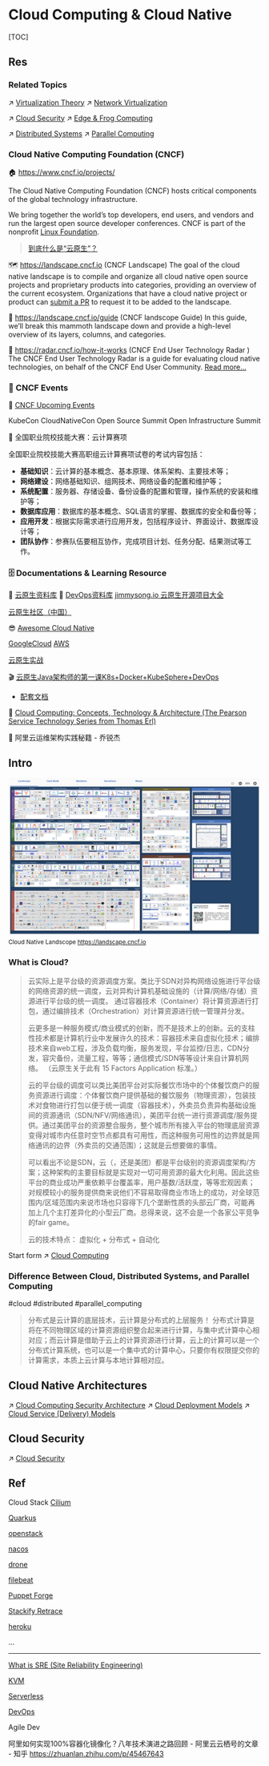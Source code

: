 # Cloud Computing & Cloud Native

[TOC]



## Res
### Related Topics
↗ [Virtualization Theory](../../🔑%20CS%20Core/🥷🏼%20Operating%20Systems%20&%20Kernels%20(Engineering%20Part)/🚀%20Virtualization%20Theory/Virtualization%20Theory.md)
↗ [Network Virtualization](../../🔑%20CS%20Core/🏎️%20Computer%20Networking%20and%20Communication/Network%20Virtualization/Network%20Virtualization.md)

↗ [Cloud Security](../../CyberSecurity/System%20Security/🎅🏼%20Cloud%20Security/Cloud%20Security.md)
↗ [Edge & Frog Computing](../../Embedded%20&%20Internet%20of%20Things/Edge%20&%20Frog%20Computing/Edge%20&%20Frog%20Computing.md)

↗ [Distributed Systems](../../System%20Architecture%20Design/🌌%20Distributed%20Systems/Distributed%20Systems.md)
↗ [Parallel Computing](../../🔑%20CS%20Core/🧬%20Computer%20System/📌%20Computer%20Systems%20&%20Implementations/Computing%20&%20Computing%20Systems/Parallel%20Computing/Parallel%20Computing.md)


### Cloud Native Computing Foundation (CNCF)
🏠 https://www.cncf.io/projects/

The Cloud Native Computing Foundation (CNCF) hosts critical components of the global technology infrastructure.

We bring together the world’s top developers, end users, and vendors and run the largest open source developer conferences. CNCF is part of the nonprofit [Linux Foundation](https://linuxfoundation.org/).

> [到底什么是“云原生”？](http://dockone.io/article/10581)

🗺️ https://landscape.cncf.io (CNCF Landscape)
The goal of the cloud native landscape is to compile and organize all cloud native open source projects and proprietary products into categories, providing an overview of the current ecosystem. Organizations that have a cloud native project or product can [submit a PR](https://github.com/cncf/landscape/) to request it to be added to the landscape.

🧭 https://landscape.cncf.io/guide (CNCF landscope Guide)
In this guide, we’ll break this mammoth landscape down and provide a high-level overview of its layers, columns, and categories.

📡 https://radar.cncf.io/how-it-works (CNCF End User Technology Radar )
The CNCF End User Technology Radar is a guide for evaluating cloud native technologies, on behalf of the CNCF End User Community. [Read more...](https://radar.cncf.io/how-it-works)


### 📆 CNCF Events
🔗 [CNCF Upcoming Events](https://linuxfoundation.org/)

KubeCon
CloudNativeCon
Open Source Summit
Open Infrastructure Summit


🧱 全国职业院校技能大赛：云计算赛项

全国职业院校技能大赛高职组云计算赛项试卷的考试内容包括：
- **基础知识**：云计算的基本概念、基本原理、体系架构、主要技术等；
- **网络建设**：网络基础知识、组网技术、网络设备的配置和维护等；
- **系统配置**：服务器、存储设备、备份设备的配置和管理，操作系统的安装和维护等；
- **数据库应用**：数据库的基本概念、SQL语言的掌握、数据库的安全和备份等；
- **应用开发**：根据实际需求进行应用开发，包括程序设计、界面设计、数据库设计等；
- **团队协作**：参赛队伍要相互协作，完成项目计划、任务分配、结果测试等工作。


### 🗄 Documentations & Learning Resource
📂 [云原生资料库](https://lib.jimmysong.io) 
📂 [DevOps资料库](https://doc.devpod.cn)
[jimmysong.io 云原生开源项目大全](https://jimmysong.io)

[云原生社区（中国）](https://cloudnative.to)

😎 [Awesome Cloud Native](https://jimmysong.io/awesome-cloud-native/?_gl=1*112yc3f*_ga*OTE3MDEzMDM5LjE2NzgyNjYwMDg.*_ga_MP490FS739*MTY3ODI2NjAwOC4xLjEuMTY3ODI3MDY1MS42MC4wLjA.)

[GoogleCloud](https://cloud.google.com/docs)
[AWS](https://docs.aws.amazon.com/index.html?nc2=h_ql_doc_do)

[云原生实战](https://www.yuque.com/leifengyang/oncloud/vfvmcd)

🎬 [云原生Java架构师的第一课K8s+Docker+KubeSphere+DevOps](https://www.bilibili.com/video/BV13Q4y1C7hS?p=37&share_source=copy_web&vd_source=7740584ebdab35221363fc24d1582d9d)
- [配套文档](https://www.yuque.com/leifengyang/oncloud/ctiwgo)

📖 [Cloud Computing: Concepts, Technology & Architecture (The Pearson Service Technology Series from Thomas Erl)](https://www.amazon.com/Cloud-Computing-Concepts-Technology-Architecture/dp/0133387526)

📖 阿里云运维架构实践秘籍 - 乔锐杰



## Intro
![](../../../Assets/Pics/Screen%20Shot%202022-09-02%20at%201.24.17%20AM-2053065.png)
<small>Cloud Native Landscope <a>https://landscape.cncf.io</a></small>


### What is Cloud?
> 云实际上是平台级的资源调度方案。类比于SDN对异构网络设施进行平台级的网络资源的统一调度，云对异构计算机基础设施的（计算/网络/存储）资源进行平台级的统一调度。
> 通过容器技术（Container）将计算资源进行打包，通过编排技术（Orchestration）对计算资源进行统一管理并分发。
> 
> 云更多是一种服务模式/商业模式的创新，而不是技术上的创新。云的支柱性技术都是计算机行业中发展许久的技术：容器技术来自虚拟化技术；编排技术来自web工程，涉及负载均衡，服务发现，平台监控/日志，CDN分发，容灾备份，流量工程，等等；通信模式/SDN等等设计来自计算机网络。
> （云原生关于此有 15 Factors Application 标准。）
> 
> 云的平台级的调度可以类比美团平台对实际餐饮市场中的个体餐饮商户的服务资源进行调度：个体餐饮商户提供基础的餐饮服务（物理资源），包装技术对食物进行打包以便于统一调度（容器技术），外卖员负责异构基础设施间的资源通讯（SDN/NFV/网络通讯），美团平台统一进行资源调度/服务提供。通过美团平台的资源整合服务，整个城市所有接入平台的物理底层资源变得对城市内任意时空节点都具有可用性，而这种服务可用性的边界就是网络通讯的边界（外卖员的交通范围）；这就是云想要做的事情。
> 
> 可以看出不论是SDN，云（，还是美团）都是平台级别的资源调度架构/方案；这种架构的主要目标就是实现对一切可用资源的最大化利用。因此这些平台的商业成功严重依赖平台覆盖率，用户基数/活跃度，等等宏观因素；对规模较小的服务提供商来说他们不容易取得商业市场上的成功，对全球范围内/区域范围内来说市场也只容得下几个垄断性质的头部云厂商，可能再加上几个主打差异化的小型云厂商。总得来说，这不会是一个各家公平竞争的fair game。
> 
> 云的技术特点：
> 虚拟化 + 分布式 + 自动化

Start form ↗ [Cloud Computing](🌵%20Cloud%20Native%20Overview/🗿%20Cloud%20Models/Cloud%20Service%20(Delivery)%20Models/SaaS%20(Software%20as%20a%20Service)/Cloud%20Computing/Cloud%20Computing.md)


### Difference Between Cloud, Distributed Systems, and Parallel Computing
#cloud #distributed #parallel_computing

> 分布式是云计算的底层技术，云计算是分布式的上层服务！
> 分布式计算是将在不同物理区域的计算资源组织整合起来进行计算，与集中式计算中心相对应；而云计算是借助于云上的计算资源进行计算，云上的计算可以是一个分布式计算系统，也可以是一个集中式的计算中心，只要你有权限提交你的计算需求，本质上云计算与本地计算相对应。

[分布式与云计算有什么区别？ - 知乎]: https://www.zhihu.com/question/53884242

[Operating System – Difference Between Distributed System and Parallel System | GeeksforGeeks]: https://www.geeksforgeeks.org/operating-system-difference-between-distributed-system-and-parallel-system/



## Cloud Native Architectures
↗ [Cloud Computing Security Architecture](🌵%20Cloud%20Native%20Overview/🗿%20Cloud%20Models/Cloud%20Computing%20Security%20Architecture.md)
↗ [Cloud Deployment Models](🌵%20Cloud%20Native%20Overview/🗿%20Cloud%20Models/Cloud%20Deployment%20Models.md)
↗ [Cloud Service (Delivery) Models](🌵%20Cloud%20Native%20Overview/🗿%20Cloud%20Models/Cloud%20Service%20(Delivery)%20Models/Cloud%20Service%20(Delivery)%20Models.md)



## Cloud Security
↗ [Cloud Security](../../CyberSecurity/System%20Security/🎅🏼%20Cloud%20Security/Cloud%20Security.md)



## Ref
Cloud Stack
[Cilium](https://docs.cilium.io/en/stable/)

[Quarkus](https://quarkus.io)

[openstack](https://www.openstack.org)

[nacos](https://github.com/alibaba/nacos)

[drone](https://github.com/harness/drone)

[filebeat](https://www.elastic.co/beats/filebeat)

[Puppet Forge](https://forge.puppet.com)

[Stackify Retrace](https://docs.stackify.com/v1/docs?_ga=2.2045431.795068548.1606150356-1374364069.1597069964)

[heroku](https://elements.heroku.com)

...

---
[What is SRE (Site Reliability Engineering)](https://www.redhat.com/en/topics/devops/what-is-sre)

[KVM](https://www.linux-kvm.org/page/Main_Page)

[Serverless](Serverless/Intro.md) 

[DevOps](DevOps/Orientation.md) 

Agile Dev

阿里如何实现100%容器化镜像化？八年技术演进之路回顾 - 阿里云云栖号的文章 - 知乎
https://zhuanlan.zhihu.com/p/45467643

[👍 2023 年全国职业院校技能大赛（高职组） “云计算应用”赛项赛卷 B部分解析 | CSDN]: http://t.csdnimg.cn/qjqFN
